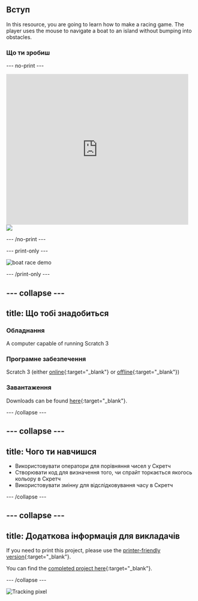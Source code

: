 ## Вступ

In this resource, you are going to learn how to make a racing game. The player uses the mouse to navigate a boat to an island without bumping into obstacles.

### Що ти зробиш

\--- no-print \---

<div class="scratch-preview">
  <iframe allowtransparency="true" width="485" height="402" src="https://scratch.mit.edu/projects/embed/276662533/?autostart=false" frameborder="0" scrolling="no"></iframe>
  <img src="images/boat_race_demo.png">
</div>

\--- /no-print \---

\--- print-only \---

![boat race demo](images/boat_race_demo.png)

\--- /print-only \---

## \--- collapse \---

## title: Що тобі знадобиться

### Обладнання

A computer capable of running Scratch 3

### Програмне забезпечення

Scratch 3 (either [online](https://rpf.io/scratchon){:target="_blank"} or [offline](https://rpf.io/scratchoff){:target="_blank"})

### Завантаження

Downloads can be found [here](https://rpf.io/p/en/boat-race-go){:target="_blank"}.

\--- /collapse \---

## \--- collapse \---

## title: Чого ти навчишся

- Використовувати оператори для порівняння чисел у Скретч
- Створювати код для визначення того, чи спрайт торкається якогось кольору в Скретч
- Використовувати змінну для відслідковування часу в Скретч

\--- /collapse \---

## \--- collapse \---

## title: Додаткова інформація для викладачів

If you need to print this project, please use the [printer-friendly version](https://projects.raspberrypi.org/en/projects/boat-race/print){:target="_blank"}.

You can find the [completed project here](https://rpf.io/p/en/boat-race-get){:target="_blank"}.

\--- /collapse \---

![Tracking pixel](https://code.org/api/hour/begin_codeclub_boatrace.png)